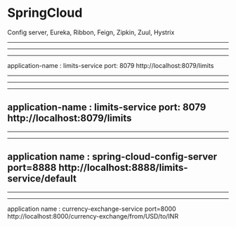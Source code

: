 # SpringCloud
Config server, Eureka, Ribbon, Feign, Zipkin, Zuul, Hystrix

------------------------
------------------------
------------------------
application-name : limits-service
port: 8079
http://localhost:8079/limits

------------------------
------------------------
------------------------
application-name : limits-service
port: 8079
http://localhost:8079/limits
------------------------
------------------------
------------------------
application name : spring-cloud-config-server
port=8888
http://localhost:8888/limits-service/default
------------------------
------------------------
------------------------
application name : currency-exchange-service
port=8000
http://localhost:8000/currency-exchange/from/USD/to/INR